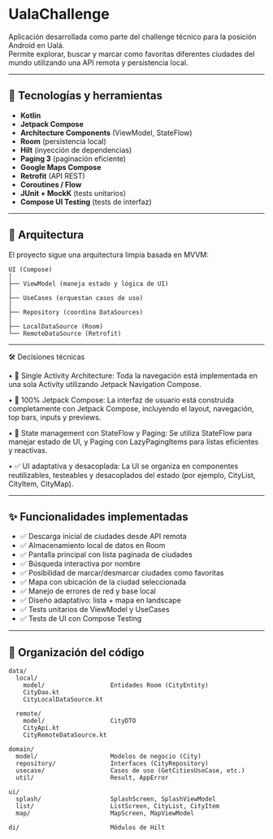 # UalaChallenge

Aplicación desarrollada como parte del challenge técnico para la posición Android en Ualá.  
Permite explorar, buscar y marcar como favoritas diferentes ciudades del mundo utilizando una API remota y persistencia local.

---

## 🧩 Tecnologías y herramientas

- **Kotlin**
- **Jetpack Compose**
- **Architecture Components** (ViewModel, StateFlow)
- **Room** (persistencia local)
- **Hilt** (inyección de dependencias)
- **Paging 3** (paginación eficiente)
- **Google Maps Compose**
- **Retrofit** (API REST)
- **Coroutines / Flow**
- **JUnit + MockK** (tests unitarios)
- **Compose UI Testing** (tests de interfaz)

---

## 🧠 Arquitectura

El proyecto sigue una arquitectura limpia basada en MVVM:

```
UI (Compose)
│
├── ViewModel (maneja estado y lógica de UI)
│
├── UseCases (orquestan casos de uso)
│
├── Repository (coordina DataSources)
│
├── LocalDataSource (Room)
└── RemoteDataSource (Retrofit)
```

---


🛠️ Decisiones técnicas

•	🧩 Single Activity Architecture:
    Toda la navegación está implementada en una sola Activity utilizando Jetpack Navigation Compose.
    
•	🧱 100% Jetpack Compose:
    La interfaz de usuario está construida completamente con Jetpack Compose, incluyendo el layout, navegación, top bars, inputs y previews.
    
•	🧠 State management con StateFlow y Paging:
    Se utiliza StateFlow para manejar estado de UI, y Paging con LazyPagingItems para listas eficientes y reactivas.
    
•	✅ UI adaptativa y desacoplada:
    La UI se organiza en componentes reutilizables, testeables y desacoplados del estado (por ejemplo, CityList, CityItem, CityMap).


---

## ✨ Funcionalidades implementadas

- ✅ Descarga inicial de ciudades desde API remota
- ✅ Almacenamiento local de datos en Room
- ✅ Pantalla principal con lista paginada de ciudades
- ✅ Búsqueda interactiva por nombre
- ✅ Posibilidad de marcar/desmarcar ciudades como favoritas
- ✅ Mapa con ubicación de la ciudad seleccionada
- ✅ Manejo de errores de red y base local
- ✅ Diseño adaptativo: lista + mapa en landscape
- ✅ Tests unitarios de ViewModel y UseCases
- ✅ Tests de UI con Compose Testing

---

## 📁 Organización del código

```
data/           
  local/
    model/                  Entidades Room (CityEntity)
    CityDao.kt   
    CityLocalDataSource.kt

  remote/
    model/                  CityDTO
    CityApi.kt
    CityRemoteDataSource.kt

domain/
  model/                    Modelos de negocio (City)
  repository/               Interfaces (CityRepository)
  usecase/                  Casos de uso (GetCitiesUseCase, etc.)
  util/                     Result, AppError

ui/
  splash/                   SplashScreen, SplashViewModel
  list/                     ListScreen, CityList, CityItem
  map/                      MapScreen, MapViewModel

di/                         Módulos de Hilt
```
